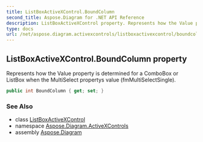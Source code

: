 ```yaml
---
title: ListBoxActiveXControl.BoundColumn
second_title: Aspose.Diagram for .NET API Reference
description: ListBoxActiveXControl property. Represents how the Value property is determined for a ComboBox or ListBox when the MultiSelect propertys value fmMultiSelectSingle
type: docs
url: /net/aspose.diagram.activexcontrols/listboxactivexcontrol/boundcolumn/
---
```

## ListBoxActiveXControl.BoundColumn property

Represents how the Value property is determined for a ComboBox or ListBox when the MultiSelect propertys value (fmMultiSelectSingle).

```csharp
public int BoundColumn { get; set; }
```

### See Also

* class [ListBoxActiveXControl](../)
* namespace [Aspose.Diagram.ActiveXControls](../../listboxactivexcontrol/)
* assembly [Aspose.Diagram](../../../)


